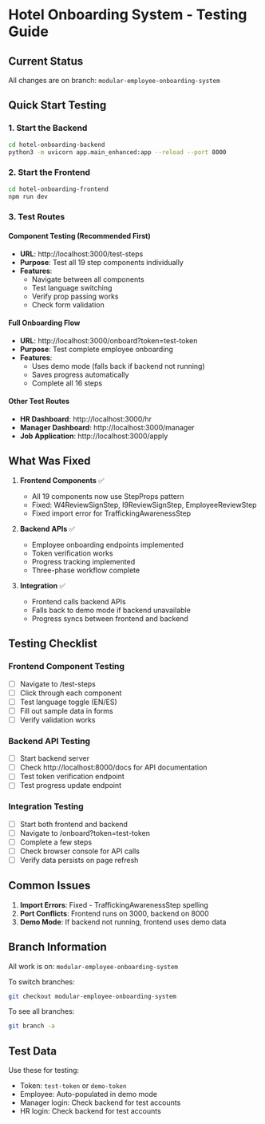 # Hotel Onboarding System - Testing Guide

## Current Status
All changes are on branch: `modular-employee-onboarding-system`

## Quick Start Testing

### 1. Start the Backend
```bash
cd hotel-onboarding-backend
python3 -m uvicorn app.main_enhanced:app --reload --port 8000
```

### 2. Start the Frontend
```bash
cd hotel-onboarding-frontend
npm run dev
```

### 3. Test Routes

#### Component Testing (Recommended First)
- **URL**: http://localhost:3000/test-steps
- **Purpose**: Test all 19 step components individually
- **Features**: 
  - Navigate between all components
  - Test language switching
  - Verify prop passing works
  - Check form validation

#### Full Onboarding Flow
- **URL**: http://localhost:3000/onboard?token=test-token
- **Purpose**: Test complete employee onboarding
- **Features**:
  - Uses demo mode (falls back if backend not running)
  - Saves progress automatically
  - Complete all 16 steps

#### Other Test Routes
- **HR Dashboard**: http://localhost:3000/hr
- **Manager Dashboard**: http://localhost:3000/manager
- **Job Application**: http://localhost:3000/apply

## What Was Fixed

1. **Frontend Components** ✅
   - All 19 components now use StepProps pattern
   - Fixed: W4ReviewSignStep, I9ReviewSignStep, EmployeeReviewStep
   - Fixed import error for TraffickingAwarenessStep

2. **Backend APIs** ✅
   - Employee onboarding endpoints implemented
   - Token verification works
   - Progress tracking implemented
   - Three-phase workflow complete

3. **Integration** ✅
   - Frontend calls backend APIs
   - Falls back to demo mode if backend unavailable
   - Progress syncs between frontend and backend

## Testing Checklist

### Frontend Component Testing
- [ ] Navigate to /test-steps
- [ ] Click through each component
- [ ] Test language toggle (EN/ES)
- [ ] Fill out sample data in forms
- [ ] Verify validation works

### Backend API Testing
- [ ] Start backend server
- [ ] Check http://localhost:8000/docs for API documentation
- [ ] Test token verification endpoint
- [ ] Test progress update endpoint

### Integration Testing
- [ ] Start both frontend and backend
- [ ] Navigate to /onboard?token=test-token
- [ ] Complete a few steps
- [ ] Check browser console for API calls
- [ ] Verify data persists on page refresh

## Common Issues

1. **Import Errors**: Fixed - TraffickingAwarenessStep spelling
2. **Port Conflicts**: Frontend runs on 3000, backend on 8000
3. **Demo Mode**: If backend not running, frontend uses demo data

## Branch Information

All work is on: `modular-employee-onboarding-system`

To switch branches:
```bash
git checkout modular-employee-onboarding-system
```

To see all branches:
```bash
git branch -a
```

## Test Data

Use these for testing:
- Token: `test-token` or `demo-token`
- Employee: Auto-populated in demo mode
- Manager login: Check backend for test accounts
- HR login: Check backend for test accounts